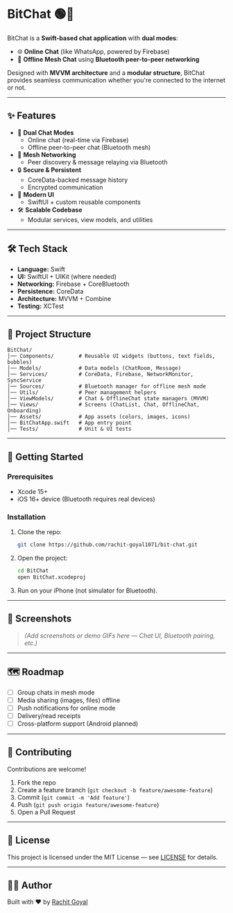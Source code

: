 # BitChat 🟢💬

BitChat is a **Swift-based chat application** with **dual modes**:
- 🌐 **Online Chat** (like WhatsApp, powered by Firebase)
- 📡 **Offline Mesh Chat** using **Bluetooth peer-to-peer networking**

Designed with **MVVM architecture** and a **modular structure**, BitChat provides seamless communication whether you're connected to the internet or not.

---

## ✨ Features

- 🔗 **Dual Chat Modes**
  - Online chat (real-time via Firebase)
  - Offline peer-to-peer chat (Bluetooth mesh)
- 📡 **Mesh Networking**
  - Peer discovery & message relaying via Bluetooth
- 🔒 **Secure & Persistent**
  - CoreData-backed message history
  - Encrypted communication
- 🎨 **Modern UI**
  - SwiftUI + custom reusable components
- 🛠 **Scalable Codebase**
  - Modular services, view models, and utilities

---

## 🛠 Tech Stack

- **Language:** Swift
- **UI:** SwiftUI + UIKit (where needed)
- **Networking:** Firebase + CoreBluetooth
- **Persistence:** CoreData
- **Architecture:** MVVM + Combine
- **Testing:** XCTest

---

## 📂 Project Structure

```
BitChat/
│── Components/        # Reusable UI widgets (buttons, text fields, bubbles)
│── Models/            # Data models (ChatRoom, Message)
│── Services/          # CoreData, Firebase, NetworkMonitor, SyncService
│── Sources/           # Bluetooth manager for offline mesh mode
│── Utils/             # Peer management helpers
│── ViewModels/        # Chat & OfflineChat state managers (MVVM)
│── Views/             # Screens (ChatList, Chat, OfflineChat, Onboarding)
│── Assets/            # App assets (colors, images, icons)
│── BitChatApp.swift   # App entry point
│── Tests/             # Unit & UI tests
```

---

## 🚀 Getting Started

### Prerequisites
- Xcode 15+
- iOS 16+ device (Bluetooth requires real devices)

### Installation
1. Clone the repo:
   ```bash
   git clone https://github.com/rachit-goyal1071/bit-chat.git
   ```
2. Open the project:
   ```bash
   cd BitChat
   open BitChat.xcodeproj
   ```
3. Run on your iPhone (not simulator for Bluetooth).

---

## 📸 Screenshots

> *(Add screenshots or demo GIFs here — Chat UI, Bluetooth pairing, etc.)*

---

## 🗺 Roadmap

- [ ] Group chats in mesh mode
- [ ] Media sharing (images, files) offline
- [ ] Push notifications for online mode
- [ ] Delivery/read receipts
- [ ] Cross-platform support (Android planned)

---

## 🤝 Contributing

Contributions are welcome!
1. Fork the repo
2. Create a feature branch (`git checkout -b feature/awesome-feature`)
3. Commit (`git commit -m 'Add feature'`)
4. Push (`git push origin feature/awesome-feature`)
5. Open a Pull Request

---

## 📜 License

This project is licensed under the MIT License — see [LICENSE](LICENSE) for details.

---

## 👨‍💻 Author

Built with ❤️ by [Rachit Goyal](https://github.com/rachit-goyal1071) 
